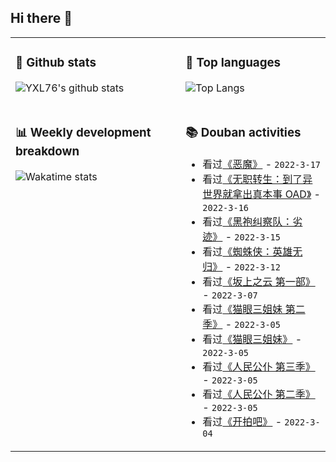 ## Hi there 👋

<table>
<tr>
<td valign="top" width="54%">

### 🔭 Github stats

![YXL76's github stats](https://github-readme-stats.yxl76.vercel.app/api?username=YXL76&count_private=true&show_icons=true&include_all_commits=true&theme=prussian&line_height=28&disable_animations=true)

</td>

<td valign="top" width="46%">

### 🌱 Top languages

![Top Langs](https://github-readme-stats.yxl76.vercel.app/api/top-langs/?username=YXL76&layout=compact&theme=prussian&langs_count=8&hide=HTML,CSS,SCSS)

</td>
</tr>
<tr>
<td valign="top" width="54%">

### 📊 Weekly development breakdown

![Wakatime stats](https://github-readme-stats.yxl76.vercel.app/api/wakatime?username=YXL76&layout=compact&theme=prussian)


</td>
<td valign="top" width="46%">

### 📚 Douban activities

- 看过[《恶魔》](http://movie.douban.com/subject/1293213/) - `2022-3-17`
- 看过[《无职转生：到了异世界就拿出真本事 OAD》](http://movie.douban.com/subject/35775699/) - `2022-3-16`
- 看过[《黑袍纠察队：劣迹》](http://movie.douban.com/subject/35693398/) - `2022-3-15`
- 看过[《蜘蛛侠：英雄无归》](http://movie.douban.com/subject/26933210/) - `2022-3-12`
- 看过[《坂上之云 第一部》](http://movie.douban.com/subject/2049761/) - `2022-3-07`
- 看过[《猫眼三姐妹 第二季》](http://movie.douban.com/subject/10458685/) - `2022-3-05`
- 看过[《猫眼三姐妹》](http://movie.douban.com/subject/1465036/) - `2022-3-05`
- 看过[《人民公仆 第三季》](http://movie.douban.com/subject/34429012/) - `2022-3-05`
- 看过[《人民公仆 第二季》](http://movie.douban.com/subject/30295112/) - `2022-3-05`
- 看过[《开拍吧》](http://movie.douban.com/subject/35465393/) - `2022-3-04`

</td>
</tr>
</table>

<!--
**YXL76/YXL76** is a ✨ _special_ ✨ repository because its `README.md` (this file) appears on your GitHub profile.

Here are some ideas to get you started:

- 🔭 I’m currently working on ...
- 🌱 I’m currently learning ...
- 👯 I’m looking to collaborate on ...
- 🤔 I’m looking for help with ...
- 💬 Ask me about ...
- 📫 How to reach me: ...
- 😄 Pronouns: ...
- ⚡ Fun fact: ...
-->
